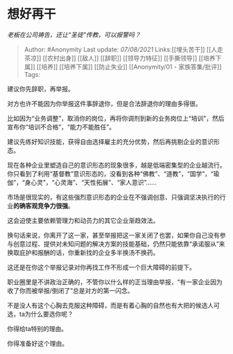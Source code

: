 # 想好再干
*老板在公司祷告，还让“圣徒”传教，可以报警吗？*

> Author: #Anonymity
> Last update: *07/08/2021*
> Links:[[埋头苦干]] [[人走茶凉]] [[农村出身]] [[敌人]] [[辞职]] [[领导力特征]] [[手撕领导]] [[培养下属]] [[培养]] [[培养下属]] [[防止失业]] [[Anonymity/01 - 家族答集/批评]]
> Tags:

建议你先辞职，再举报。

对方也许不能因为你举报这件事辞退你，但是合法辞退你的理由多得很。

比如因为“业务调整”，取消你的岗位，再将你调剂到新的业务岗位上“培训”，然后宣布你“培训不合格”，“能力不能胜任”。

建议先练好知识技能，获得自由选择雇主的充分优势，然后再挑剔企业的意识形态。

现在各种企业里塑造自己的意识形态的现象很多，越是低端密集型的企业越流行。你只看到了利用“基督教”意识形态的，没看到各种“佛教”、“道教”，“国学”，“瑜伽”，“身心灵”，“心灵海”、“天性拓展”、“家人意识”……

市场是很现实的，有这些强烈意识形态的企业在不强调创意、只强调坚决执行的行业**的确客观竞争力很强**。

这会迫使主要依赖管理力和动员力的其它企业渐趋效法。

换句话来说，你离开了这一家，甚至举报把这一家关闭了也罢，如果你自己没有参与创意过程、提供对未知问题的解决方案的技能基础，仍然只能依靠“承诺服从”来换取庇护和报酬的话，你重新找的企业多半换汤不换药。

这还是在你这个举报记录对你再找工作不形成一个巨大障碍的前提下。

职业圈里是不讲政治正确的，不管你以什么样的正当理由举报，“有一家企业因为收了你而被举报/倒闭了”总是对方的第一闪念。

不是没人有这个心胸去克服这种障碍，而是有着心胸的自然也有大把的候选人可选，ta为什么要选你呢？

你得给ta特别的理由。

你得准备好这个理由。
